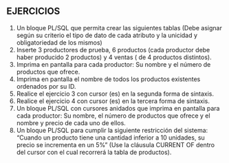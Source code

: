 ## EJERCICIOS
1. Un bloque PL/SQL que permita crear las siguientes tablas (Debe asignar según su criterio el tipo de dato de cada atributo y la unicidad y obligatoriedad de los mismos)
2. Inserte 3 productores de prueba, 6 productos (cada productor debe haber producido 2 productos) y 4 ventas ( de 4 productos distintos).
3. Imprima en pantalla para cada productor: Su nombre y el número de productos que ofrece.
4. Imprima en pantalla el nombre de todos los productos existentes ordenados por su ID.
5. Realice el ejercicio 3 con cursor (es) en la segunda forma de sintaxis.
6. Realice el ejercicio 4 con cursor (es) en la tercera forma de sintaxis.
7. Un bloque PL/SQL con cursores anidados que imprima en pantalla para cada productor: Su nombre, el número de productos que ofrece y el nombre y precio de cada uno de ellos.
8. Un bloque PL/SQL para cumplir la siguiente restricción del sistema: “Cuando un producto tiene una cantidad inferior a 10 unidades, su precio se incrementa en un 5%” (Use la cláusula CURRENT OF dentro del cursor con el cual recorrerá la tabla de productos).